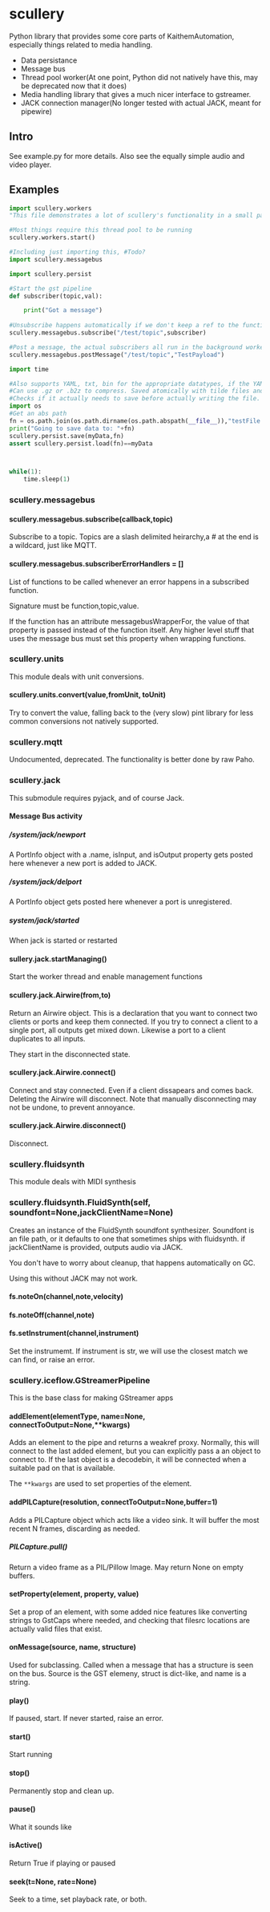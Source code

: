 # scullery

Python library that provides some core parts of KaithemAutomation, especially things related to media handling.

* Data persistance
* Message bus
* Thread pool worker(At one point, Python did not natively have this, may be deprecated now that it does)
* Media handling library that gives a much nicer interface to gstreamer.
* JACK connection manager(No longer tested with actual JACK, meant for pipewire)



## Intro
See example.py for more details. Also see the equally simple audio and video player.


## Examples
```python
import scullery.workers
"This file demonstrates a lot of scullery's functionality in a small package"

#Most things require this thread pool to be running
scullery.workers.start()

#Including just importing this, #Todo?
import scullery.messagebus

import scullery.persist

#Start the gst pipeline
def subscriber(topic,val):

    print("Got a message")
    
#Unsubscribe happens automatically if we don't keep a ref to the function
scullery.messagebus.subscribe("/test/topic",subscriber)

#Post a message, the actual subscribers all run in the background worker pool
scullery.messagebus.postMessage("/test/topic","TestPayload")

import time

#Also supports YAML, txt, bin for the appropriate datatypes, if the YAML lib is there.
#Can use .gz or .b2z to compress. Saved atomically with tilde files and UNIX rename semantics.
#Checks if it actually needs to save before actually writing the file.
import os
#Get an abs path
fn = os.path.join(os.path.dirname(os.path.abspath(__file__)),"testFile.json")
print("Going to save data to: "+fn)
scullery.persist.save(myData,fn)
assert scullery.persist.load(fn)==myData



while(1):
    time.sleep(1)
```

### scullery.messagebus

#### scullery.messagebus.subscribe(callback,topic)
Subscribe to a topic. Topics are a slash delimited heirarchy,a # at the end is a wildcard,
just like MQTT.


#### scullery.messagebus.subscriberErrorHandlers  = []

List of functions to be called whenever an error happens in a subscribed function.

Signature must be function,topic,value.

If the function has an attribute messagebusWrapperFor, the value of that property is passed instead of the function itself. Any higher level stuff that uses the message bus must set this property when wrapping functions.



### scullery.units
This module deals with unit conversions.

#### scullery.units.convert(value,fromUnit, toUnit)
Try to convert the value, falling back to the (very slow) pint library for less common conversions not natively
supported.


### scullery.mqtt

Undocumented, deprecated. The functionality is better done by raw Paho.

### scullery.jack

This submodule requires pyjack, and of course Jack.

#### Message Bus activity

##### /system/jack/newport
 A PortInfo object with a .name, isInput, and isOutput property gets posted here whenever a new port is added to JACK.

##### /system/jack/delport
 A PortInfo object gets posted here whenever a port is unregistered.

##### system/jack/started
When jack is started or restarted

#### sullery.jack.startManaging()
Start the worker thread and enable management functions

#### scullery.jack.Airwire(from,to)
Return an Airwire object. This is a declaration that you want to connect two clients or ports and keep them connected.
If you try to connect a client to a single port, all outputs get mixed down. Likewise a port to a client duplicates to all inputs.

They start in the disconnected state.


#### scullery.jack.Airwire.connect()
Connect and stay connected. Even if a client dissapears and comes back. Deleting the Airwire will disconnect.
Note that manually disconnecting may not be undone, to prevent annoyance.

#### scullery.jack.Airwire.disconnect()
Disconnect.



### scullery.fluidsynth

This module deals with MIDI synthesis

### scullery.fluidsynth.FluidSynth(self, soundfont=None,jackClientName=None)

Creates an instance of the FluidSynth soundfont synthesizer. Soundfont is an file path, or it defaults
to one that sometimes ships with fluidsynth. if jackClientName is provided, outputs audio via JACK.

You don't have to worry about cleanup, that happens automatically on GC.

Using this without JACK may not work.

#### fs.noteOn(channel,note,velocity)
#### fs.noteOff(channel,note)
#### fs.setInstrument(channel,instrument)
Set the instrumemt. If instrument is str, we will use the closest match we can find, or raise an error.



### scullery.iceflow.GStreamerPipeline
This is the base class for making GStreamer apps

#### addElement(elementType, name=None, connectToOutput=None,**kwargs)

Adds an element to the pipe and returns a weakref proxy. Normally, this will connect to the last added
element, but you can explicitly pass a an object to connect to. If the last object is a decodebin, it will be connected when a suitable pad
on that is available.

The `**kwargs` are used to set properties of the element.

#### addPILCapture(resolution, connectToOutput=None,buffer=1)
Adds a PILCapture object which acts like a video sink. It will buffer the most recent N frames, discarding as needed.

##### PILCapture.pull()
Return a video frame as a PIL/Pillow Image. May return None on empty buffers.

#### setProperty(element, property, value)
Set a prop of an element, with some added nice features like converting strings to GstCaps where needed, and checking that filesrc locations are actually
valid files that exist.

#### onMessage(source, name, structure)
Used for subclassing. Called when a message that has a structure is seen on the bus. Source is the GST elemeny, struct is dict-like, and name is a string.

#### play()
If paused, start. If never started, raise an error.

#### start()
Start running

#### stop()

Permanently stop and clean up.

#### pause()

What it sounds like

#### isActive()

Return True if playing or paused

#### seek(t=None, rate=None)
Seek to a time, set playback rate, or both.
